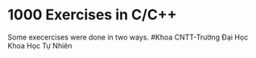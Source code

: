 # 1000 Exercises in C/C++
Some execercises were done in two ways.
#Khoa CNTT-Trường Đại Học Khoa Học Tự Nhiên
